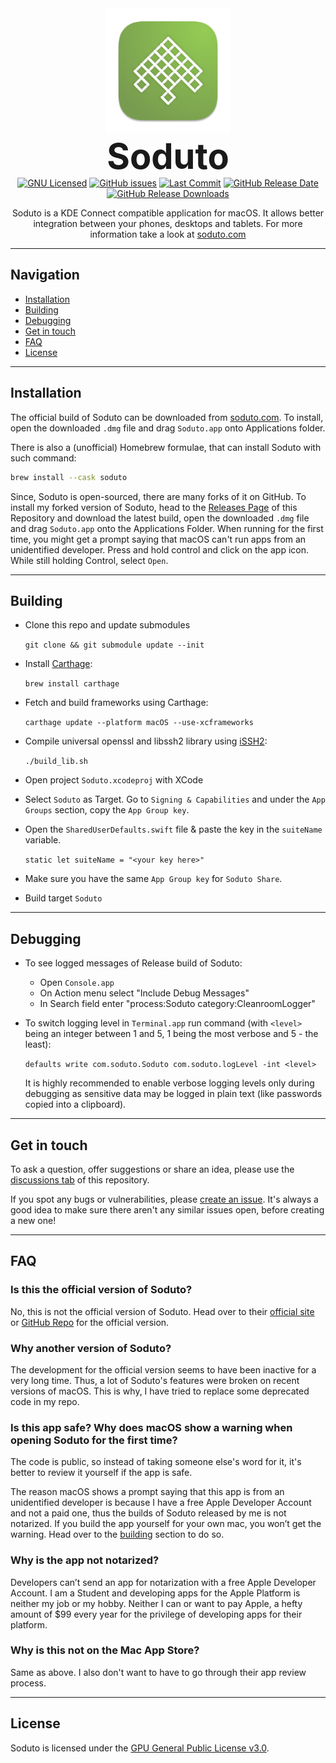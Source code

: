 <div align="center">
  <img src="Soduto/Assets.xcassets/AppIcon.appiconset/1024.png" alt="Soduto Logo" width="200"/>
  <h1 style="font-weight: 700; font-size: 4em; margin: 0; padding-top: 0;">Soduto</h1>
  <div style="margin-bottom: 1em">
  <a href="https://github.com/sannidhyaroy/soduto/blob/nightly/LICENSE"><img src="https://img.shields.io/github/license/sannidhyaroy/soduto.svg?style=flat-square" alt="GNU Licensed"></a>
  <a href="https://github.com/sannidhyaroy/soduto/issues"><img alt="GitHub issues" src="https://img.shields.io/github/issues/sannidhyaroy/soduto?style=flat-square"></a>
  <a href="https://github.com/sannidhyaroy/soduto/commits/nightly"><img src="https://img.shields.io/github/last-commit/sannidhyaroy/soduto/nightly?style=flat-square" alt="Last Commit"></a>
  <a href="https://github.com/sannidhyaroy/soduto/releases/latest"><img alt="GitHub Release Date" src="https://img.shields.io/github/release-date/sannidhyaroy/soduto?style=flat-square"></a>
  <a href="https://github.com/sannidhyaroy/soduto/releases"><img alt="GitHub Release Downloads" src="https://img.shields.io/github/downloads/sannidhyaroy/soduto/total?style=flat-square"></a>
  </div>
  <p>
  Soduto is a KDE Connect compatible application for macOS. It allows better integration between your phones, desktops and tablets. For more information take a look at <a href="https://www.soduto.com">soduto.com</a>
  </p>
</div>

---
## **Navigation**
- [Installation](#installation)
- [Building](#building)
- [Debugging](#debugging)
- [Get in touch](#get-in-touch)
- [FAQ](#faq)
- [License](#license)
---
## Installation

The official build of Soduto can be downloaded from [soduto.com](https://www.soduto.com). To install, open the downloaded `.dmg` file and drag `Soduto.app` onto Applications folder.

There is also a (unofficial) Homebrew formulae, that can install Soduto with such command:

```bash
brew install --cask soduto
```
Since, Soduto is open-sourced, there are many forks of it on GitHub. To install my forked version of Soduto, head to the [Releases Page](https://github.com/sannidhyaroy/soduto/releases/latest) of this Repository and download the latest build, open the downloaded `.dmg` file and drag `Soduto.app` onto the Applications Folder. When running for the first time, you might get a prompt saying that macOS can't run apps from an unidentified developer. Press and hold control and click on the app icon. While still holding Control, select `Open`.

---
## Building

* Clone this repo and update submodules

  `git clone && git submodule update --init`

* Install [Carthage](https://github.com/Carthage/Carthage#installing-carthage):

    `brew install carthage`
    
* Fetch and build frameworks using Carthage:
    
    `carthage update --platform macOS --use-xcframeworks`

* Compile universal openssl and libssh2 library using [iSSH2](https://github.com/Frugghi/iSSH2):

    `./build_lib.sh`

* Open project `Soduto.xcodeproj` with XCode
* Select `Soduto` as Target. Go to `Signing & Capabilities` and under the `App Groups` section, copy the `App Group key`.
* Open the `SharedUserDefaults.swift` file & paste the key in the `suiteName` variable.

    `static let suiteName = "<your key here>"`

* Make sure you have the same `App Group key` for `Soduto Share`.
* Build target `Soduto`

---
## Debugging

* To see logged messages of Release build of Soduto:
    * Open `Console.app`
    * On Action menu select "Include Debug Messages"
    * In Search field enter "process:Soduto category:CleanroomLogger"

* To switch logging level in `Terminal.app` run command (with `<level>` being an integer between 1 and 5, 1 being the most verbose and 5 - the least):

    `defaults write com.soduto.Soduto com.soduto.logLevel -int <level>`
    
    It is highly recommended to enable verbose logging levels only during debugging as sensitive data may be logged in plain text (like passwords copied into a clipboard).

---
## Get in touch
To ask a question, offer suggestions or share an idea, please use the [discussions tab](https://github.com/sannidhyaroy/soduto/discussions) of this repository.

If you spot any bugs or vulnerabilities, please [create an issue](https://github.com/sannidhyaroy/soduto/issues/). It's always a good idea to make sure there aren't any similar issues open, before creating a new one!

---
## FAQ

### Is this the official version of Soduto?

No, this is not the official version of Soduto. Head over to their [official site](https://www.soduto.com) or [GitHub Repo](https://github.com/soduto/soduto) for the official version.

### Why another version of Soduto?

The development for the official version seems to have been inactive for a very long time. Thus, a lot of Soduto's features were broken on recent versions of macOS. This is why, I have tried to replace some deprecated code in my repo.

### Is this app safe? Why does macOS show a warning when opening Soduto for the first time?

The code is public, so instead of taking someone else's word for it, it's better to review it yourself if the app is safe.

The reason macOS shows a prompt saying that this app is from an unidentified developer is because I have a free Apple Developer Account and not a paid one, thus the builds of Soduto released by me is not notarized. If you build the app yourself for your own mac, you won’t get the warning. Head over to the [building](#building) section to do so.

### Why is the app not notarized?

Developers can’t send an app for notarization with a free Apple Developer Account. I am a Student and developing apps for the Apple Platform is neither my job or my hobby. Neither I can or want to pay Apple, a hefty amount of $99 every year for the privilege of developing apps for their platform.

### Why is this not on the Mac App Store?

Same as above. I also don't want to have to go through their app review process.

---
## License

Soduto is licensed under the [GPU General Public License v3.0](https://github.com/sannidhyaroy/soduto/blob/nightly/LICENSE).

